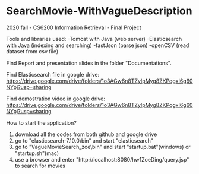 # SearchMovie-WithVagueDescription
2020 fall - CS6200 Information Retrieval - Final Project

Tools and libraries used: 
-Tomcat with Java (web server) 
-Elasticsearch with Java (indexing and searching) 
-fastJson (parse json) 
-openCSV (read dataset from csv file) 

Find Report and presentation slides in the folder "Documentations".

Find Elasticsearch file in google drive: https://drive.google.com/drive/folders/1o3AGw6n8TZyIpMyg8ZKPogxI6g60NYpj?usp=sharing

Find demostration video in google drive: https://drive.google.com/drive/folders/1o3AGw6n8TZyIpMyg8ZKPogxI6g60NYpj?usp=sharing

How to start the application?
1. download all the codes from both github and google drive
2. go to "elasticsearch-7.10.0\bin" and start "elasticsearch"
3. go to "VagueMovieSearch_zoe\bin" and start "startup.bat"(windows) or "startup.sh"(mac)
4. use a browser and enter "http://localhost:8080/hw1ZoeDing/query.jsp" to search for movies
